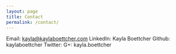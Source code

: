 ```yaml
---
layout: page
title: Contact
permalink: /contact/
---
```

Email:      kayla@kaylaboettcher.com
LinkedIn:   Kayla Boettcher
Github:     kaylaboettcher
Twitter:
G+:         kayla.boettcher

